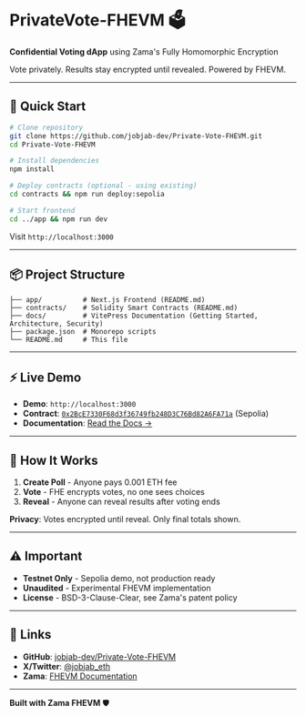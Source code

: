 # PrivateVote-FHEVM 🗳️

**Confidential Voting dApp** using Zama's Fully Homomorphic Encryption

Vote privately. Results stay encrypted until revealed. Powered by FHEVM.

---

## 🚀 Quick Start

```bash
# Clone repository
git clone https://github.com/jobjab-dev/Private-Vote-FHEVM.git
cd Private-Vote-FHEVM

# Install dependencies
npm install

# Deploy contracts (optional - using existing)
cd contracts && npm run deploy:sepolia

# Start frontend
cd ../app && npm run dev
```

Visit `http://localhost:3000` 

---

## 📦 Project Structure

```
├── app/          # Next.js Frontend (README.md)
├── contracts/    # Solidity Smart Contracts (README.md)
├── docs/         # VitePress Documentation (Getting Started, Architecture, Security)
├── package.json  # Monorepo scripts
└── README.md     # This file
```

---

## ⚡ Live Demo

- **Demo**: `http://localhost:3000` 
- **Contract**: [`0x2BcE7330F68d3f36749fb248D3C76Bd82A6FA71a`](https://sepolia.etherscan.io/address/0x2BcE7330F68d3f36749fb248D3C76Bd82A6FA71a#code) (Sepolia)
- **Documentation**: [Read the Docs →](docs/)

---

## 🔐 How It Works

1. **Create Poll** - Anyone pays 0.001 ETH fee
2. **Vote** - FHE encrypts votes, no one sees choices
3. **Reveal** - Anyone can reveal results after voting ends  

**Privacy**: Votes encrypted until reveal. Only final totals shown.

---

## ⚠️ Important

- **Testnet Only** - Sepolia demo, not production ready
- **Unaudited** - Experimental FHEVM implementation  
- **License** - BSD-3-Clause-Clear, see Zama's patent policy

---

## 🔗 Links

- **GitHub**: [jobjab-dev/Private-Vote-FHEVM](https://github.com/jobjab-dev/Private-Vote-FHEVM)
- **X/Twitter**: [@jobjab_eth](https://x.com/jobjab_eth)
- **Zama**: [FHEVM Documentation](https://docs.zama.ai/protocol)

---

**Built with Zama FHEVM** 🛡️
